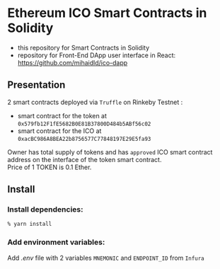# Ethereum ICO Smart Contracts in Solidity

- this repository for Smart Contracts in Solidity
- repository for Front-End DApp user interface in React: https://github.com/mihaidld/ico-dapp

## Presentation

2 smart contracts deployed via `Truffle` on Rinkeby Testnet :

- smart contract for the token at `0x579fb12F1fE5682B0E81B37800D484b5ABf56c02`
- smart contract for the ICO at `0xacBC986A8BEA22b8756577C77848197E29E5fa93`

Owner has total supply of tokens and has `approved` ICO smart contract address on the interface of the token smart contract.  
Price of 1 TOKEN is 0.1 Ether.

## Install

### Install dependencies:

```zsh
% yarn install
```

### Add environment variables:

Add _.env_ file with 2 variables `MNEMONIC` and `ENDPOINT_ID` from `Infura`
